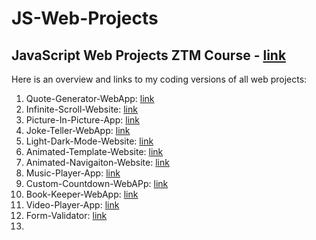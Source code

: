 # JS-Web-Projects
## JavaScript Web Projects ZTM Course - [link](https://www.udemy.com/course/javascript-web-projects-to-build-your-portfolio-resume/)
Here is an overview and links to my coding versions of all web projects:

1. Quote-Generator-WebApp: [link](https://github.com/kaloyanTry/JS-Web-Projects/tree/main/QuoteGeneratorApp)
2. Infinite-Scroll-Website: [link](https://github.com/kaloyanTry/JS-Web-Projects/tree/main/InfiniteScroll)
3. Picture-In-Picture-App: [link](https://github.com/kaloyanTry/JS-Web-Projects/tree/main/Picture-In-Picture)
4. Joke-Teller-WebApp: [link](https://github.com/kaloyanTry/JS-Web-Projects/tree/main/Joke-Teller)
5. Light-Dark-Mode-Website: [link](https://github.com/kaloyanTry/JS-Web-Projects/tree/main/Light-Dark-Mode)
6. Animated-Template-Website: [link](https://github.com/kaloyanTry/JS-Web-Projects/tree/main/Animated-Template)
7. Animated-Navigaiton-Website: [link](https://github.com/kaloyanTry/JS-Web-Projects/tree/main/Animated-Navigation)
8. Music-Player-App: [link](https://github.com/kaloyanTry/JS-Web-Projects/tree/main/Music-Player)
9. Custom-Countdown-WebAPp: [link](https://github.com/kaloyanTry/JS-Web-Projects/tree/main/Custom-Countdown)
10. Book-Keeper-WebApp: [link](https://github.com/kaloyanTry/JS-Web-Projects/tree/main/Book-Keeper)
11. Video-Player-App: [link](https://github.com/kaloyanTry/JS-Web-Projects/tree/main/Video-Player-App)
12. Form-Validator: [link](https://github.com/kaloyanTry/JS-Web-Projects/tree/main/Form-Validator)
13.
